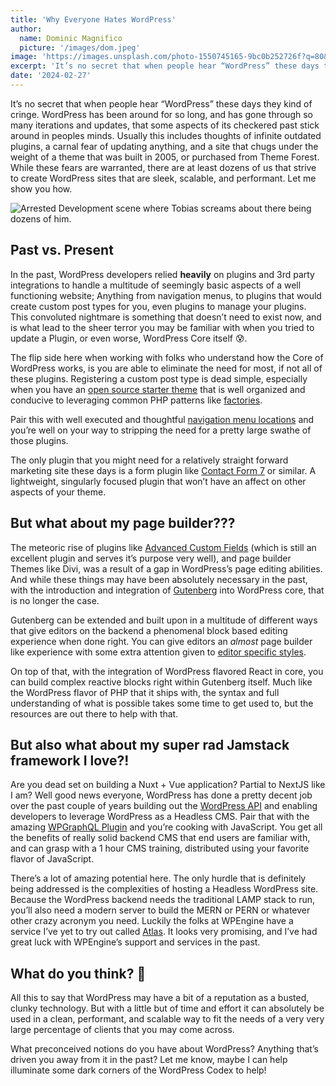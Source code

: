 ```yaml
---
title: 'Why Everyone Hates WordPress'
author:
  name: Dominic Magnifico
  picture: '/images/dom.jpeg'
image: 'https://images.unsplash.com/photo-1550745165-9bc0b252726f?q=80&w=2670&auto=format&fit=crop&ixlib=rb-4.0.3&ixid=M3wxMjA3fDB8MHxwaG90by1wYWdlfHx8fGVufDB8fHx8fA%3D%3D'
excerpt: 'It’s no secret that when people hear “WordPress” these days they kind of cringe. WordPress has been around for so long, and has gone through so many iterations and updates, that some aspects of its checkered past stick around in peoples minds. Usually this includes thoughts of infinite outdated plugins, a carnal fear of updating anything, and a site that chugs under the weight of a theme that was built in 2005, or purchased from Theme Forest. While these fears are warranted, there are at least dozens of us that strive to create WordPress sites that are sleek, scalable, and performant. Let me show you how.'
date: '2024-02-27'
---
```


It’s no secret that when people hear “WordPress” these days they kind of cringe. WordPress has been around for so long, and has gone through so many iterations and updates, that some aspects of its checkered past stick around in peoples minds. Usually this includes thoughts of infinite outdated plugins, a carnal fear of updating anything, and a site that chugs under the weight of a theme that was built in 2005, or purchased from Theme Forest. While these fears are warranted, there are at least dozens of us that strive to create WordPress sites that are sleek, scalable, and performant. Let me show you how.

![Arrested Development scene where Tobias screams about there being dozens of him.](https://media.giphy.com/media/v1.Y2lkPTc5MGI3NjExYmtyNXhsNGZncm40eDV5bWxpZWFoaGE5NzR2NDZ3c2U5ZTBsaDlnaCZlcD12MV9pbnRlcm5hbF9naWZfYnlfaWQmY3Q9Zw/kSlJtVrqxDYKk/giphy.gif)

## Past vs. Present

In the past, WordPress developers relied **heavily** on plugins and 3rd party integrations to handle a multitude of seemingly basic aspects of a well functioning website; Anything from navigation menus, to plugins that would create custom post types for you, even plugins to manage your plugins. This convoluted nightmare is something that doesn’t need to exist now, and is what lead to the sheer terror you may be familiar with when you tried to update a Plugin, or even worse, WordPress Core itself 😰.

The flip side here when working with folks who understand how the Core of WordPress works, is you are able to eliminate the need for most, if not all of these plugins. Registering a custom post type is dead simple, especially when you have an [open source starter theme](https://github.com/house-of-giants/hog-scaffold) that is well organized and conducive to leveraging common PHP patterns like [factories](https://dev.to/zhukmax/design-patterns-in-php-8-simple-factory-o0l).

Pair this with well executed and thoughtful [navigation menu locations](https://developer.wordpress.org/reference/functions/register_nav_menu/) and you’re well on your way to stripping the need for a pretty large swathe of those plugins.

The only plugin that you might need for a relatively straight forward marketing site these days is a form plugin like [Contact Form 7](https://contactform7.com/) or similar. A lightweight, singularly focused plugin that won’t have an affect on other aspects of your theme.

## But what about my page builder???

The meteoric rise of plugins like [Advanced Custom Fields](https://www.advancedcustomfields.com/) (which is still an excellent plugin and serves it’s purpose very well), and page builder Themes like Divi, was a result of a gap in WordPress’s page editing abilities. And while these things may have been absolutely necessary in the past, with the introduction and integration of [Gutenberg](https://wordpress.org/gutenberg/) into WordPress core, that is no longer the case.

Gutenberg can be extended and built upon in a multitude of different ways that give editors on the backend a phenomenal block based editing experience when done right. You can give editors an _almost_ page builder like experience with some extra attention given to [editor specific styles](https://css-tricks.com/getting-the-wordpress-block-editor-to-look-like-the-front-end-design/).

On top of that, with the integration of WordPress flavored React in core, you can build complex reactive blocks right within Gutenberg itself. Much like the WordPress flavor of PHP that it ships with, the syntax and full understanding of what is possible takes some time to get used to, but the resources are out there to help with that.

## But also what about my super rad Jamstack framework I love?!

Are you dead set on building a Nuxt + Vue application? Partial to NextJS like I am? Well good news everyone, WordPress has done a pretty decent job over the past couple of years building out the [WordPress API](https://developer.wordpress.org/rest-api/key-concepts/) and enabling developers to leverage WordPress as a Headless CMS. Pair that with the amazing [WPGraphQL Plugin](https://www.wpgraphql.com/) and you’re cooking with JavaScript. You get all the benefits of really solid backend CMS that end users are familiar with, and can grasp with a 1 hour CMS training, distributed using your favorite flavor of JavaScript.

There’s a lot of amazing potential here. The only hurdle that is definitely being addressed is the complexities of hosting a Headless WordPress site. Because the WordPress backend needs the traditional LAMP stack to run, you’ll also need a modern server to build the MERN or PERN or whatever other crazy acronym you need. Luckily the folks at WPEngine have a service I’ve yet to try out called [Atlas](https://wpengine.com/headless-wordpress/). It looks very promising, and I’ve had great luck with WPEngine’s support and services in the past.

## What do you think? 🤨

All this to say that WordPress may have a bit of a reputation as a busted, clunky technology. But with a little but of time and effort it can absolutely be used in a clean, performant, and scalable way to fit the needs of a very very large percentage of clients that you may come across.

What preconceived notions do you have about WordPress? Anything that’s driven you away from it in the past? Let me know, maybe I can help illuminate some dark corners of the WordPress Codex to help!
